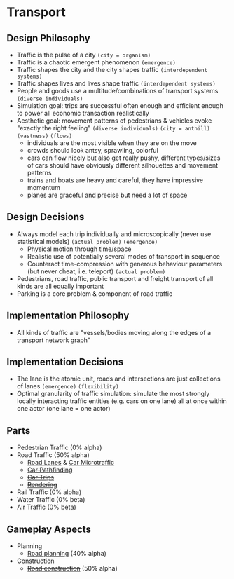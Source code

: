 # Transport

## Design Philosophy

* Traffic is the pulse of a city `(city = organism)`
* Traffic is a chaotic emergent phenomenon `(emergence)`
* Traffic shapes the city and the city shapes traffic `(interdependent systems)`
* Traffic shapes lives and lives shape traffic `(interdependent systems)`
* People and goods use a multitude/combinations of transport systems `(diverse individuals)`
* Simulation goal: trips are successful often enough and efficient enough to power all economic transaction realistically
* Aesthetic goal: movement patterns of pedestrians & vehicles evoke "exactly the right feeling" `(diverse individuals)` `(city = anthill)` `(vastness)` `(flows)`
    * individuals are the most visible when they are on the move
    * crowds should look antsy, sprawling, colorful 
    * cars can flow nicely but also get really pushy, different types/sizes of cars should have obviously different silhouettes and movement patterns
    * trains and boats are heavy and careful, they have impressive momentum
    * planes are graceful and precise but need a lot of space

## Design Decisions

* Always model each trip individually and microscopically (never use statistical models) `(actual problem)` `(emergence)`
    * Physical motion through time/space
    * Realistic use of potentially several modes of transport in sequence
    * Counteract time-compression with generous behaviour parameters (but never cheat, i.e. teleport) `(actual problem)`
* Pedestrians, road traffic, public transport and freight transport of all kinds are all equally important
* Parking is a core problem & component of road traffic

## Implementation Philosophy

* All kinds of traffic are "vessels/bodies moving along the edges of a transport network graph"

## Implementation Decisions

* The lane is the atomic unit, roads and intersections are just collections of lanes `(emergence)` `(flexibility)`
* Optimal granularity of traffic simulation: simulate the most strongly locally interacting traffic entities (e.g. cars on one lane) all at once within one actor (one lane = one actor)

## Parts

* Pedestrian Traffic (0% alpha)
* Road Traffic (50% alpha)
   * [Road Lanes](lane/README.md) & [Car Microtraffic](microtraffic/README.md)
   * ~~[Car Pathfinding](pathfinding/README.md)~~
   * ~~[Car Trips](trips/README.md)~~
   * ~~[Rendering](rendering/README.md)~~
* Rail Traffic (0% alpha)
* Water Traffic (0% beta)
* Air Traffic (0% beta)

## Gameplay Aspects

* Planning
   * [Road planning](planning/README.md) (40% alpha)
* Construction
   * ~~[Road construction](construction/README.md)~~ (50% alpha)

